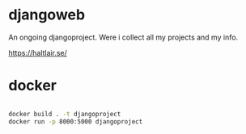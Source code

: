 # djangoweb
An ongoing djangoproject.
Were i collect all my projects and my info.

https://haltlair.se/  



# docker

```bash

docker build . -t djangoproject
docker run -p 8000:5000 djangoproject

```


